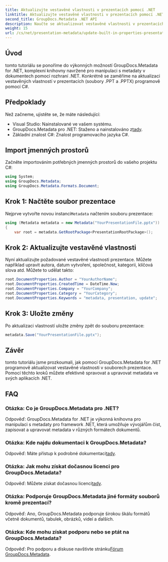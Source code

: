 ```yaml
---
title: Aktualizujte vestavěné vlastnosti v prezentacích pomocí .NET
linktitle: Aktualizujte vestavěné vlastnosti v prezentacích pomocí .NET
second_title: GroupDocs.Metadata .NET API
description: Naučte se aktualizovat vestavěné vlastnosti v prezentacích pomocí .NET pomocí GroupDocs.Metadata, všestranné knihovny pro manipulaci s metadaty.
weight: 15
url: /cs/net/presentation-metadata/update-built-in-properties-presentations/
---
```

## Úvod
tomto tutoriálu se ponoříme do výkonných možností GroupDocs.Metadata for .NET, komplexní knihovny navržené pro manipulaci s metadaty v dokumentech pomocí rozhraní .NET. Konkrétně se zaměříme na aktualizaci vestavěných vlastností v prezentacích (soubory .PPT a .PPTX) programově pomocí C#.
## Předpoklady
Než začneme, ujistěte se, že máte následující:
- Visual Studio: Nainstalované ve vašem systému.
-  GroupDocs.Metadata pro .NET: Staženo a nainstalováno z[tady](https://releases.groupdocs.com/metadata/net/).
- Základní znalost C#: Znalost programovacího jazyka C#.

## Import jmenných prostorů
Začněte importováním potřebných jmenných prostorů do vašeho projektu C#:
```csharp
using System;
using GroupDocs.Metadata;
using GroupDocs.Metadata.Formats.Document;
```
## Krok 1: Načtěte soubor prezentace
 Nejprve vytvořte novou instanci`Metadata` načtením souboru prezentace:
```csharp
using (Metadata metadata = new Metadata("YourPresentationFile.pptx"))
{
    var root = metadata.GetRootPackage<PresentationRootPackage>();
```
## Krok 2: Aktualizujte vestavěné vlastnosti
Nyní aktualizujte požadované vestavěné vlastnosti prezentace. Můžete například upravit autora, datum vytvoření, společnost, kategorii, klíčová slova atd. Můžete to udělat takto:
```csharp
root.DocumentProperties.Author = "YourAuthorName";
root.DocumentProperties.CreatedTime = DateTime.Now;
root.DocumentProperties.Company = "YourCompany";
root.DocumentProperties.Category = "YourCategory";
root.DocumentProperties.Keywords = "metadata, presentation, update";
```
## Krok 3: Uložte změny
Po aktualizaci vlastností uložte změny zpět do souboru prezentace:
```csharp
metadata.Save("YourPresentationFile.pptx");
```

## Závěr
tomto tutoriálu jsme prozkoumali, jak pomocí GroupDocs.Metadata for .NET programově aktualizovat vestavěné vlastnosti v souborech prezentace. Pomocí těchto kroků můžete efektivně spravovat a upravovat metadata ve svých aplikacích .NET.

## FAQ
### Otázka: Co je GroupDocs.Metadata pro .NET?
Odpověď: GroupDocs.Metadata for .NET je výkonná knihovna pro manipulaci s metadaty pro framework .NET, která umožňuje vývojářům číst, zapisovat a upravovat metadata v různých formátech dokumentů.
### Otázka: Kde najdu dokumentaci k GroupDocs.Metadata?
 Odpověď: Máte přístup k podrobné dokumentaci[tady](https://tutorials.groupdocs.com/metadata/net/).
### Otázka: Jak mohu získat dočasnou licenci pro GroupDocs.Metadata?
 Odpověď: Můžete získat dočasnou licenci[tady](https://purchase.groupdocs.com/temporary-license/).
### Otázka: Podporuje GroupDocs.Metadata jiné formáty souborů kromě prezentací?
Odpověď: Ano, GroupDocs.Metadata podporuje širokou škálu formátů včetně dokumentů, tabulek, obrázků, videí a dalších.
### Otázka: Kde mohu získat podporu nebo se ptát na GroupDocs.Metadata?
 Odpověď: Pro podporu a diskuse navštivte stránku[Fórum GroupDocs.Metadata](https://forum.groupdocs.com/c/metadata/14).